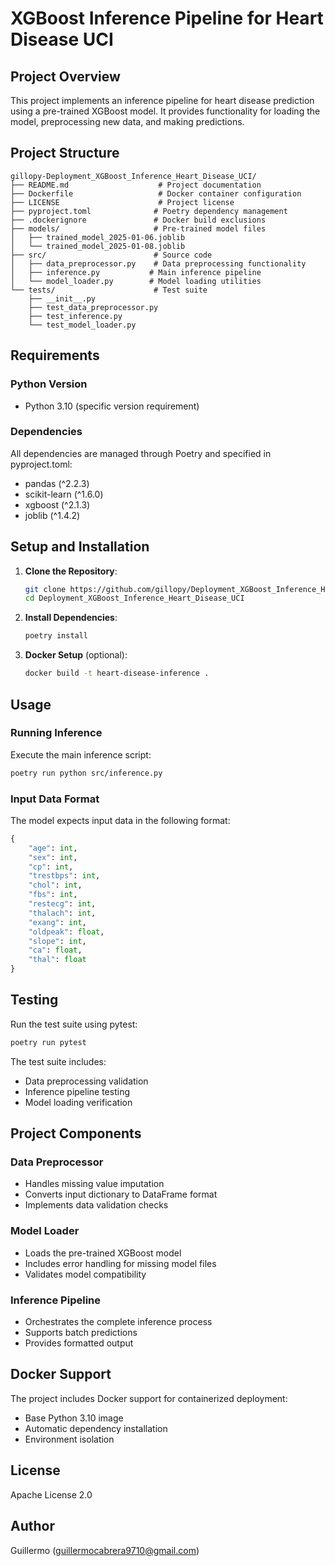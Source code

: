 # XGBoost Inference Pipeline for Heart Disease UCI

## Project Overview
This project implements an inference pipeline for heart disease prediction using a pre-trained XGBoost model. It provides functionality for loading the model, preprocessing new data, and making predictions.

## Project Structure
```
gillopy-Deployment_XGBoost_Inference_Heart_Disease_UCI/
├── README.md                    # Project documentation
├── Dockerfile                   # Docker container configuration
├── LICENSE                      # Project license
├── pyproject.toml              # Poetry dependency management
├── .dockerignore               # Docker build exclusions
├── models/                     # Pre-trained model files
│   ├── trained_model_2025-01-06.joblib
│   └── trained_model_2025-01-08.joblib
├── src/                        # Source code
│   ├── data_preprocessor.py    # Data preprocessing functionality
│   ├── inference.py           # Main inference pipeline
│   └── model_loader.py        # Model loading utilities
└── tests/                      # Test suite
    ├── __init__.py
    ├── test_data_preprocessor.py
    ├── test_inference.py
    └── test_model_loader.py
```

## Requirements

### Python Version
- Python 3.10 (specific version requirement)

### Dependencies
All dependencies are managed through Poetry and specified in pyproject.toml:
- pandas (^2.2.3)
- scikit-learn (^1.6.0)
- xgboost (^2.1.3)
- joblib (^1.4.2)

## Setup and Installation

1. **Clone the Repository**:
   ```bash
   git clone https://github.com/gillopy/Deployment_XGBoost_Inference_Heart_Disease_UCI
   cd Deployment_XGBoost_Inference_Heart_Disease_UCI
   ```

2. **Install Dependencies**:
   ```bash
   poetry install
   ```

3. **Docker Setup** (optional):
   ```bash
   docker build -t heart-disease-inference .
   ```

## Usage

### Running Inference
Execute the main inference script:
```bash
poetry run python src/inference.py
```

### Input Data Format
The model expects input data in the following format:
```python
{
    "age": int,
    "sex": int,
    "cp": int,
    "trestbps": int,
    "chol": int,
    "fbs": int,
    "restecg": int,
    "thalach": int,
    "exang": int,
    "oldpeak": float,
    "slope": int,
    "ca": float,
    "thal": float
}
```

## Testing
Run the test suite using pytest:
```bash
poetry run pytest
```

The test suite includes:
- Data preprocessing validation
- Inference pipeline testing
- Model loading verification

## Project Components

### Data Preprocessor
- Handles missing value imputation
- Converts input dictionary to DataFrame format
- Implements data validation checks

### Model Loader
- Loads the pre-trained XGBoost model
- Includes error handling for missing model files
- Validates model compatibility

### Inference Pipeline
- Orchestrates the complete inference process
- Supports batch predictions
- Provides formatted output

## Docker Support
The project includes Docker support for containerized deployment:
- Base Python 3.10 image
- Automatic dependency installation
- Environment isolation

## License
Apache License 2.0

## Author
Guillermo (guillermocabrera9710@gmail.com)
